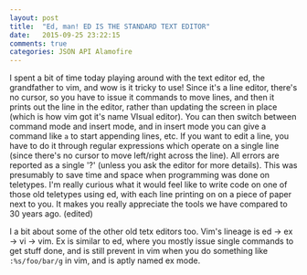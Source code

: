 ```yaml
---
layout: post
title:  "Ed, man! ED IS THE STANDARD TEXT EDITOR"
date:   2015-09-25 23:22:15
comments: true
categories: JSON API Alamofire
---
```


I spent a bit of time today playing around with the text editor ed, the grandfather to vim, and wow is it tricky to use!  Since it's a line editor, there's no cursor, so you have to issue it commands to move lines, and then it prints out the line in the editor, rather than updating the screen in place (which is how vim got it's name VIsual editor). You can then switch between command mode and insert mode, and in insert mode you can give a command like `a` to start appending lines, etc. If you want to edit a line, you have to do it through regular expressions which operate on a single line (since there's no cursor to move left/right across the line). All errors are reported as a single '?' (unless you ask the editor for more details). This was presumably to save time and space when programming was done on teletypes. I'm really curious what it would feel like to write code on one of those old teletypes using ed, with each line printing on on a piece of paper next to you. It makes you really appreciate the tools we have compared to 30 years ago. (edited)

I a bit about some of the other old tetx editors too. Vim's lineage is ed -> ex -> vi -> vim. Ex is similar to ed, where you mostly issue single commands to get stuff done, and is still prevent in vim when you do something like `:%s/foo/bar/g` in vim, and is aptly named ex mode.
